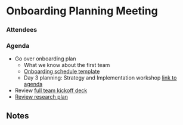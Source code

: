 # Onboarding Planning Meeting

### Attendees

### Agenda
- Go over onboarding plan
    - What we know about the first team
    - [Onboarding schedule template](https://github.com/department-of-veterans-affairs/va.gov-vfs-teams/blob/master/Onboarding/onboarding-schedule-template.md)
    - Day 3 planning: Strategy and Implementation workshop [link to agenda](https://github.com/department-of-veterans-affairs/va.gov-vfs-teams/blob/master/Onboarding/day-three-strategy-doc.md)
- Review [full team kickoff deck](https://docs.google.com/presentation/d/1xZMmHtsa65fJ1nMMfFC2PWFBDhBmBWmx1EqQQlPdsVc/edit#slide=id.g5d0be8fd43_0_60)
- [Review research plan](https://github.com/department-of-veterans-affairs/va.gov-team/blob/master/Platform/Onboarding/research/Onboarding%20MVP%20-%20Jul%202019/research%20plan.md)

## Notes
